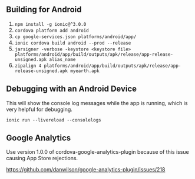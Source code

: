Building for Android
--------------------

1. `npm install -g ionic@^3.0.0`
2. `cordova platform add android`
3. `cp google-services.json platforms/android/app/`
4. `ionic cordova build android --prod --release`
5. `jarsigner -verbose -keystore <keystore file> platforms/android/app/build/outputs/apk/release/app-release-unsigned.apk alias_name`
6. `zipalign 4 platforms/android/app/build/outputs/apk/release/app-release-unsigned.apk myearth.apk`


Debugging with an Android Device
--------------------------------

This will show the console log messages while the app is running, which is
very helpful for debugging.

`ionic run --livereload --consolelogs`


Google Analytics
----------------

Use version 1.0.0 of cordova-google-analytics-plugin because of this
issue causing App Store rejections.

https://github.com/danwilson/google-analytics-plugin/issues/218

